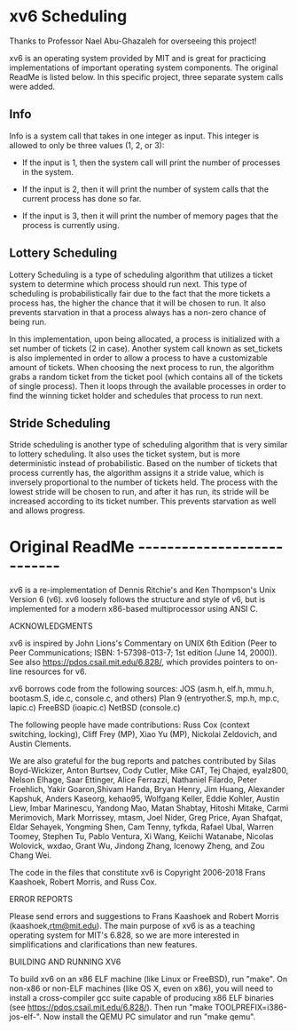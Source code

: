 # xv6 Scheduling

Thanks to Professor Nael Abu-Ghazaleh for overseeing this project!

xv6 is an operating system provided by MIT and is great for practicing implementations of important operating system components. The original ReadMe is listed below. In this specific project, three separate system calls were added.

## Info

Info is a system call that takes in one integer as input. This integer is allowed to only be three values (1, 2, or 3):

- If the input is 1, then the system call will print the number of processes in the system. 

- If the input is 2, then it will print the number of system calls that the current process has done so far. 

- If the input is 3, then it will print the number of memory pages that
the process is currently using.

## Lottery Scheduling

Lottery Scheduling is a type of scheduling algorithm that utilizes a ticket system to determine which process should run next. This type
of scheduling is probabilistically fair due to the fact that the more tickets a process has, the higher the chance that it will be
chosen to run. It also prevents starvation in that a process always has a non-zero chance of being run.

In this implementation, upon being allocated, a process is initialized with a set number of tickets (2 in case). Another system call 
known as set_tickets is also implemented in order to allow a process to have a customizable amount of tickets. When choosing the next 
process to run, the algorithm grabs a random ticket from the ticket pool (which contains all of the tickets of single process). 
Then it loops through the available processes in order to find the winning ticket holder and schedules that process
to run next.

## Stride Scheduling

Stride scheduling is another type of scheduling algorithm that is very similar to lottery scheduling. It also uses the ticket system, 
but is more deterministic instead of probabilistic. Based on the number of tickets that process currently has, the algorithm assigns it 
a stride value, which is inversely proportional to the number of tickets held. The process with the lowest stride will be chosen to run,
and after it has run, its stride will be increased according to its ticket number. This prevents starvation as well and allows progress.

# Original ReadMe ---------------------------

xv6 is a re-implementation of Dennis Ritchie's and Ken Thompson's Unix
Version 6 (v6).  xv6 loosely follows the structure and style of v6,
but is implemented for a modern x86-based multiprocessor using ANSI C.

ACKNOWLEDGMENTS

xv6 is inspired by John Lions's Commentary on UNIX 6th Edition (Peer
to Peer Communications; ISBN: 1-57398-013-7; 1st edition (June 14,
2000)). See also https://pdos.csail.mit.edu/6.828/, which
provides pointers to on-line resources for v6.

xv6 borrows code from the following sources:
    JOS (asm.h, elf.h, mmu.h, bootasm.S, ide.c, console.c, and others)
    Plan 9 (entryother.S, mp.h, mp.c, lapic.c)
    FreeBSD (ioapic.c)
    NetBSD (console.c)

The following people have made contributions: Russ Cox (context switching,
locking), Cliff Frey (MP), Xiao Yu (MP), Nickolai Zeldovich, and Austin
Clements.

We are also grateful for the bug reports and patches contributed by Silas
Boyd-Wickizer, Anton Burtsev, Cody Cutler, Mike CAT, Tej Chajed, eyalz800,
Nelson Elhage, Saar Ettinger, Alice Ferrazzi, Nathaniel Filardo, Peter
Froehlich, Yakir Goaron,Shivam Handa, Bryan Henry, Jim Huang, Alexander
Kapshuk, Anders Kaseorg, kehao95, Wolfgang Keller, Eddie Kohler, Austin
Liew, Imbar Marinescu, Yandong Mao, Matan Shabtay, Hitoshi Mitake, Carmi
Merimovich, Mark Morrissey, mtasm, Joel Nider, Greg Price, Ayan Shafqat,
Eldar Sehayek, Yongming Shen, Cam Tenny, tyfkda, Rafael Ubal, Warren
Toomey, Stephen Tu, Pablo Ventura, Xi Wang, Keiichi Watanabe, Nicolas
Wolovick, wxdao, Grant Wu, Jindong Zhang, Icenowy Zheng, and Zou Chang Wei.

The code in the files that constitute xv6 is
Copyright 2006-2018 Frans Kaashoek, Robert Morris, and Russ Cox.

ERROR REPORTS

Please send errors and suggestions to Frans Kaashoek and Robert Morris
(kaashoek,rtm@mit.edu). The main purpose of xv6 is as a teaching
operating system for MIT's 6.828, so we are more interested in
simplifications and clarifications than new features.

BUILDING AND RUNNING XV6

To build xv6 on an x86 ELF machine (like Linux or FreeBSD), run
"make". On non-x86 or non-ELF machines (like OS X, even on x86), you
will need to install a cross-compiler gcc suite capable of producing
x86 ELF binaries (see https://pdos.csail.mit.edu/6.828/).
Then run "make TOOLPREFIX=i386-jos-elf-". Now install the QEMU PC
simulator and run "make qemu".
